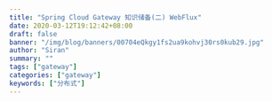 ```yaml
---
title: "Spring Cloud Gateway 知识储备(二) WebFlux"
date: 2020-03-12T19:12:42+08:00
draft: false
banner: "/img/blog/banners/00704eQkgy1fs2ua9kohvj30rs0kub29.jpg"
author: "Siran"
summary: ""
tags: ["gateway"]
categories: ["gateway"]
keywords: ["分布式"]
---
```


